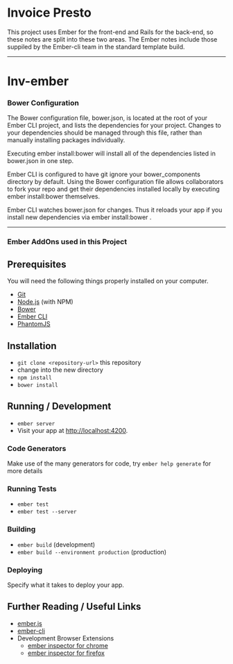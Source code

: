 # Invoice Presto

This project uses Ember for the front-end and Rails for the back-end, so these notes are split into these two areas.  The Ember notes include those suppiled by the Ember-cli team in the standard template build.

<hr>

# Inv-ember

<h3>Bower Configuration</h3>

The Bower configuration file, bower.json, is located at the root of your Ember CLI project, and lists the dependencies for your project. Changes to your dependencies should be managed through this file, rather than manually installing packages individually.

Executing ember install:bower will install all of the dependencies listed in bower.json in one step.

Ember CLI is configured to have git ignore your bower_components directory by default. Using the Bower configuration file allows collaborators to fork your repo and get their dependencies installed locally by executing ember install:bower themselves.

Ember CLI watches bower.json for changes. Thus it reloads your app if you install new dependencies via ember install:bower <dependencies>.

<hr>

<h3>Ember AddOns used in this Project</h3> 

## Prerequisites

You will need the following things properly installed on your computer.

* [Git](http://git-scm.com/)
* [Node.js](http://nodejs.org/) (with NPM)
* [Bower](http://bower.io/)
* [Ember CLI](http://www.ember-cli.com/)
* [PhantomJS](http://phantomjs.org/)

## Installation

* `git clone <repository-url>` this repository
* change into the new directory
* `npm install`
* `bower install`

## Running / Development

* `ember server`
* Visit your app at [http://localhost:4200](http://localhost:4200).

### Code Generators

Make use of the many generators for code, try `ember help generate` for more details

### Running Tests

* `ember test`
* `ember test --server`

### Building

* `ember build` (development)
* `ember build --environment production` (production)

### Deploying

Specify what it takes to deploy your app.

## Further Reading / Useful Links

* [ember.js](http://emberjs.com/)
* [ember-cli](http://www.ember-cli.com/)
* Development Browser Extensions
  * [ember inspector for chrome](https://chrome.google.com/webstore/detail/ember-inspector/bmdblncegkenkacieihfhpjfppoconhi)
  * [ember inspector for firefox](https://addons.mozilla.org/en-US/firefox/addon/ember-inspector/)

